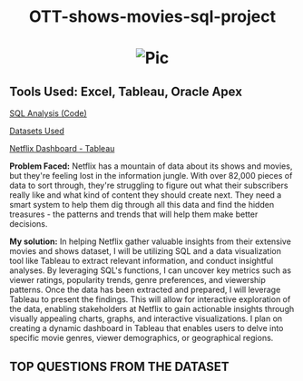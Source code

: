 # <p align="center">OTT-shows-movies-sql-project</p>
# <p align="center">![Pic](https://github.com/sparshb4tra/OTT-shows-movies-sql-project/blob/42b382e387c91d357bc90ac128d52a5d7bd0c1cb/group-friends-watching-tv-sport-match-together-emotional-fans-cheering-favourite-team-watching-exciting-football-concept-friendship-leisure-activity-emotions.jpg)</p>


## **Tools Used:** Excel, Tableau, Oracle Apex

[SQL Analysis (Code)](url)

[Datasets Used](https://www.kaggle.com/datasets/victorsoeiro/netflix-tv-shows-and-movies?select=titles.csv)

[Netflix Dashboard - Tableau](https://public.tableau.com/app/profile/sparsh.batra/viz/NETFLIXDASHBOARD_17219918222970/NETFLIX)



**Problem Faced:** Netflix has a mountain of data about its shows and movies, but they're feeling lost in the information jungle. With over 82,000 pieces of data to sort through, they're struggling to figure out what their subscribers really like and what kind of content they should create next. They need a smart system to help them dig through all this data and find the hidden treasures - the patterns and trends that will help them make better decisions.

**My solution:** In helping Netflix gather valuable insights from their extensive movies and shows dataset, I will be utilizing SQL and a data visualization tool like Tableau to extract relevant information, and conduct insightful analyses. By leveraging SQL's functions, I can uncover key metrics such as viewer ratings, popularity trends, genre preferences, and viewership patterns. Once the data has been extracted and prepared, I will leverage Tableau to present the findings. This will allow for interactive exploration of the data, enabling stakeholders at Netflix to gain actionable insights through visually appealing charts, graphs, and interactive visualizations. I plan on creating a dynamic dashboard in Tableau that enables users to delve into specific movie genres, viewer demographics, or geographical regions.




## TOP QUESTIONS FROM THE DATASET

